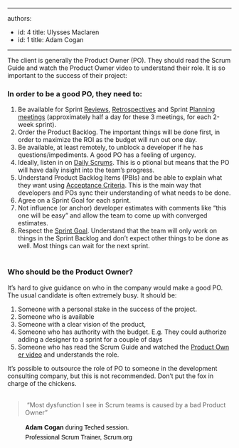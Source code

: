 

---
authors:
  - id: 4
    title: Ulysses Maclaren
  - id: 1
    title: Adam Cogan
---




<span class='intro'> <p class="ssw15-rteElement-P">​​​​​​​The client is generally the Product Owner (PO). They should read the Scrum Guide and watch the Product Owner video to understand their role. It is so important to the success of their project&#58;<br></p><div class="ms-rtestate-read ms-rte-wpbox" unselectable="on"><div class="ms-rtestate-notify  ms-rtestate-read 4b741f3a-4b7b-40ec-ac29-e627c80b70ad" id="div_4b741f3a-4b7b-40ec-ac29-e627c80b70ad" unselectable="on"></div><div id="vid_4b741f3a-4b7b-40ec-ac29-e627c80b70ad" unselectable="on" style="display&#58;none;"></div></div> </span>

<h3 class="ssw15-rteElement-H3">​In order to be a good PO, they need to&#58;<br></h3><ol><li>Be available for Sprint <a href="/_layouts/15/FIXUPREDIRECT.ASPX?WebId=3dfc0e07-e23a-4cbb-aac2-e778b71166a2&amp;TermSetId=07da3ddf-0924-4cd2-a6d4-a4809ae20160&amp;TermId=ce7cba56-e7a2-42c9-bdca-2445cf8f820b" target="_blank">Reviews</a>, <a href="/_layouts/15/FIXUPREDIRECT.ASPX?WebId=3dfc0e07-e23a-4cbb-aac2-e778b71166a2&amp;TermSetId=07da3ddf-0924-4cd2-a6d4-a4809ae20160&amp;TermId=4f02d28d-5375-4530-abcb-0b541683bcbc" target="_blank">Retrospectives</a> and Sprint <a href="/Management/RulesToBetterScrumUsingTFS/Pages/SprintPlanning(WHAT)Meeting.aspx" target="_blank">Planning meetings</a> (approximately half a day for these 3 meetings, for each 2-week sprint).</li><li>Order the Product Backlog. The important things will be done first, in order to maximize the ROI as the budget will run out one day.</li><li>Be available, at least remotely, to unblock a developer if he has questions/impediments. A good PO has a feeling of urgency.<br></li><li>Ideally, listen in on&#160;<a href="/_layouts/15/FIXUPREDIRECT.ASPX?WebId=3dfc0e07-e23a-4cbb-aac2-e778b71166a2&amp;TermSetId=07da3ddf-0924-4cd2-a6d4-a4809ae20160&amp;TermId=731a3f5d-a266-4944-876c-a45afa82832f" target="_blank">Daily Scrums</a>. This is o ptional but means that the PO will have daily insight into the team’s progress.</li><li>Understand Product Backlog Items (PBIs)&#160;and be able to explain what they want using&#160;<a href="/_layouts/15/FIXUPREDIRECT.ASPX?WebId=3dfc0e07-e23a-4cbb-aac2-e778b71166a2&amp;TermSetId=07da3ddf-0924-4cd2-a6d4-a4809ae20160&amp;TermId=a4a9c23a-4f68-4922-9605-83628509dc48" target="_blank">Acceptance Criteria</a>.&#160;This is the main way that developers and POs sync their understanding of what needs to be done.</li><li>Agree on a Sprint Goal for each sprint.<br></li><li>Not influence (or anchor) developer&#160;estimates with comments like “this one will be easy” and allow the team to come up with converged estimates.<br></li><li>Respect the&#160;<a href="/_layouts/15/FIXUPREDIRECT.ASPX?WebId=3dfc0e07-e23a-4cbb-aac2-e778b71166a2&amp;TermSetId=07da3ddf-0924-4cd2-a6d4-a4809ae20160&amp;TermId=9119c922-1478-49e3-9d7a-903e9bc4be6e" target="_blank">Sprint Goal</a>. Understand that the team will only work on things in the Sprint Backlog and don’t expect other things to be done as well.&#160;Most things can wait for the next sprint.<br><br></li></ol><h3 class="ssw15-rteElement-H3">​Who should be the Product Owner?</h3><p>It’s hard to give guidance on who in the company would make a good PO. The usual candidate is often extremely busy. It&#160;should be&#58;</p><ol><li>Someone with a personal stake in the success of the project.</li><li>Someone who is available</li><li>Someone with a clear vision of the product,</li><li>Someone who has authority with the budget. E.g. They could authorize adding a designer to a sprint for a couple of days</li><li>Someone who has read the Scrum Guide and watched the <a href="https&#58;//tv.ssw.com/scrum-what-is-a-product-owner/" target="_blank">Product Own​er video</a> and understands the role.</li></ol><p>It’s possible to outsource the role of PO to someone in the development consulting company, but this is not recommended. Don’t put the fox in charge of the chickens. <br><br></p><blockquote><p class="ssw15-rteElement-Reference"> 
      ​&#160;“Most dysfunction I see in Scrum teams is caused by a bad Product Owner”</p></blockquote><blockquote style="margin&#58;0px 0px 0px 40px;border&#58;none;padding&#58;0px;"><p style="margin-top&#58;14px;margin-bottom&#58;14px;border&#58;0px;outline&#58;0px;font-family&#58;arial, serif;vertical-align&#58;baseline;color&#58;#000000;line-height&#58;22.0938px;background-color&#58;transparent;"><b>Adam Cogan</b> during Teched session.​<br><span style="line-height&#58;1.6;background-color&#58;transparent;">Profes</span><span style="line-height&#58;1.6;background-color&#58;transparent;">sional Scrum Trainer, Scrum.or</span><span style="line-height&#58;1.6;background-color&#58;transparent;">g</span></p></blockquote>


